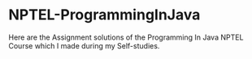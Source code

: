 # NPTEL-ProgrammingInJava
Here are the Assignment solutions  of the Programming In Java NPTEL Course which I made during my Self-studies.
